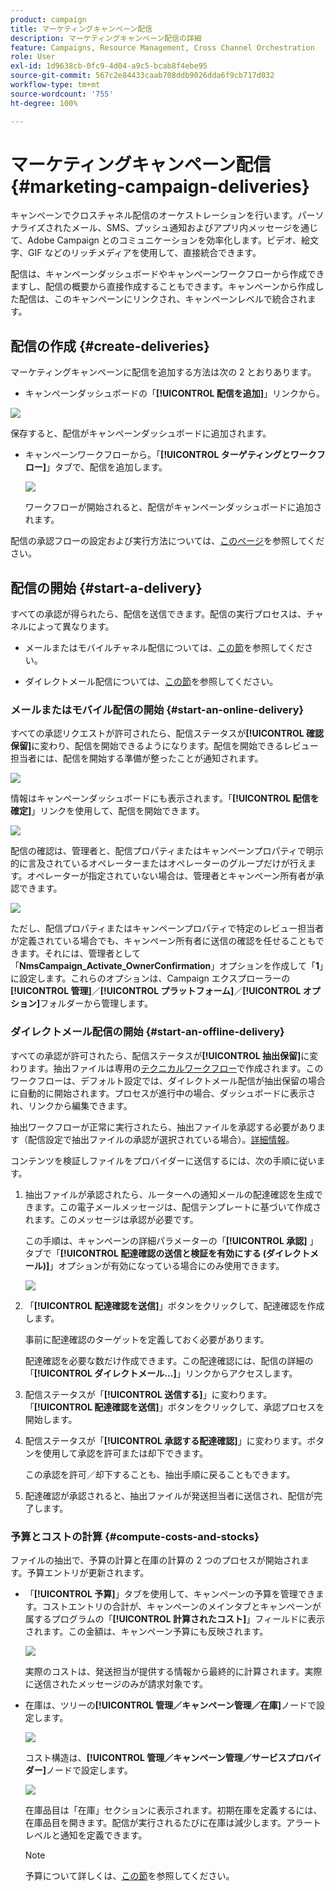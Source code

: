 ```yaml
---
product: campaign
title: マーケティングキャンペーン配信
description: マーケティングキャンペーン配信の詳細
feature: Campaigns, Resource Management, Cross Channel Orchestration
role: User
exl-id: 1d9638cb-0fc9-4d04-a9c5-bcab8f4ebe95
source-git-commit: 567c2e84433caab708ddb9026dda6f9cb717d032
workflow-type: tm+mt
source-wordcount: '755'
ht-degree: 100%

---
```


# マーケティングキャンペーン配信 {#marketing-campaign-deliveries}

キャンペーンでクロスチャネル配信のオーケストレーションを行います。パーソナライズされたメール、SMS、プッシュ通知およびアプリ内メッセージを通じて、Adobe Campaign とのコミュニケーションを効率化します。ビデオ、絵文字、GIF などのリッチメディアを使用して、直接統合できます。

配信は、キャンペーンダッシュボードやキャンペーンワークフローから作成できますし、配信の概要から直接作成することもできます。キャンペーンから作成した配信は、このキャンペーンにリンクされ、キャンペーンレベルで統合されます。

## 配信の作成 {#create-deliveries}

マーケティングキャンペーンに配信を追加する方法は次の 2 とおりあります。

* キャンペーンダッシュボードの「**[!UICONTROL 配信を追加]**」リンクから。

![](assets/campaign_op_add_delivery.png)

保存すると、配信がキャンペーンダッシュボードに追加されます。

* キャンペーンワークフローから。「**[!UICONTROL ターゲティングとワークフロー]**」タブで、配信を追加します。

  ![](assets/campaign-wf-delivery.png)

  ワークフローが開始されると、配信がキャンペーンダッシュボードに追加されます。

配信の承認フローの設定および実行方法については、[このページ](marketing-campaign-approval.md)を参照してください。

## 配信の開始 {#start-a-delivery}

すべての承認が得られたら、配信を送信できます。配信の実行プロセスは、チャネルによって異なります。

* メールまたはモバイルチャネル配信については、[この節](#start-an-online-delivery)を参照してください。

* ダイレクトメール配信については、[この節](#start-an-offline-delivery)を参照してください。

### メールまたはモバイル配信の開始 {#start-an-online-delivery}

すべての承認リクエストが許可されたら、配信ステータスが&#x200B;**[!UICONTROL 確認保留]**&#x200B;に変わり、配信を開始できるようになります。配信を開始できるレビュー担当者には、配信を開始する準備が整ったことが通知されます。

![](assets/confirm-delivery.png)

情報はキャンペーンダッシュボードにも表示されます。「**[!UICONTROL 配信を確定]**」リンクを使用して、配信を開始できます。

![](assets/confirm-delivery-from-dashboard.png)

配信の確認は、管理者と、配信プロパティまたはキャンペーンプロパティで明示的に言及されているオペレーターまたはオペレーターのグループだけが行えます。オペレーターが指定されていない場合は、管理者とキャンペーン所有者が承認できます。

![](assets/select-delivery-reviewers.png)

ただし、配信プロパティまたはキャンペーンプロパティで特定のレビュー担当者が定義されている場合でも、キャンペーン所有者に送信の確認を任せることもできます。それには、管理者として「**NmsCampaign_Activate_OwnerConfirmation**」オプションを作成して「**1**」に設定します。これらのオプションは、Campaign エクスプローラーの&#x200B;**[!UICONTROL 管理]**／**[!UICONTROL プラットフォーム]**／**[!UICONTROL オプション]**&#x200B;フォルダーから管理します。


### ダイレクトメール配信の開始 {#start-an-offline-delivery}

すべての承認が許可されたら、配信ステータスが&#x200B;**[!UICONTROL 抽出保留]**&#x200B;に変わります。抽出ファイルは専用の[テクニカルワークフロー](../workflow/technical-workflows.md)で作成されます。このワークフローは、デフォルト設定では、ダイレクトメール配信が抽出保留の場合に自動的に開始されます。プロセスが進行中の場合、ダッシュボードに表示され、リンクから編集できます。

抽出ワークフローが正常に実行されたら、抽出ファイルを承認する必要があります（配信設定で抽出ファイルの承認が選択されている場合）。[詳細情報](marketing-campaign-approval.md#approving-an-extraction-file)。

コンテンツを検証しファイルをプロバイダーに送信するには、次の手順に従います。

1. 抽出ファイルが承認されたら、ルーターへの通知メールの配達確認を生成できます。この電子メールメッセージは、配信テンプレートに基づいて作成されます。このメッセージは承認が必要です。

   この手順は、キャンペーンの詳細パラメーターの「**[!UICONTROL 承認]** 」タブで「**[!UICONTROL 配達確認の送信と検証を有効にする (ダイレクトメール)]**」オプションが有効になっている場合にのみ使用できます。

   ![](assets/enable-proof-validation.png)

1. 「**[!UICONTROL 配達確認を送信]**」ボタンをクリックして、配達確認を作成します。

   事前に配達確認のターゲットを定義しておく必要があります。

   配達確認を必要な数だけ作成できます。この配達確認には、配信の詳細の「**[!UICONTROL ダイレクトメール...]**」リンクからアクセスします。

1. 配信ステータスが「**[!UICONTROL 送信する]**」に変わります。「**[!UICONTROL 配達確認を送信]**」ボタンをクリックして、承認プロセスを開始します。

1. 配信ステータスが「**[!UICONTROL 承認する配達確認]**」に変わります。ボタンを使用して承認を許可または却下できます。

   この承認を許可／却下することも、抽出手順に戻ることもできます。

1. 配達確認が承認されると、抽出ファイルが発送担当者に送信され、配信が完了します。

### 予算とコストの計算 {#compute-costs-and-stocks}

ファイルの抽出で、予算の計算と在庫の計算の 2 つのプロセスが開始されます。予算エントリが更新されます。

* 「**[!UICONTROL 予算]**」タブを使用して、キャンペーンの予算を管理できます。コストエントリの合計が、キャンペーンのメインタブとキャンペーンが属するプログラムの「**[!UICONTROL 計算されたコスト]**」フィールドに表示されます。この金額は、キャンペーン予算にも反映されます。

  ![](assets/campaign-budget-tab.png)

  実際のコストは、発送担当が提供する情報から最終的に計算されます。実際に送信されたメッセージのみが請求対象です。

* 在庫は、ツリーの&#x200B;**[!UICONTROL 管理／キャンペーン管理／在庫]**&#x200B;ノードで設定します。

  ![](assets/campaign-stocks.png)

  コスト構造は、**[!UICONTROL 管理／キャンペーン管理／サービスプロバイダー]**&#x200B;ノードで設定します。

  ![](assets/campaign-service-providers.png)

  在庫品目は「在庫」セクションに表示されます。初期在庫を定義するには、在庫品目を開きます。配信が実行されるたびに在庫は減少します。アラートレベルと通知を定義できます。


  >[!NOTE]
  >
  >予算について詳しくは、[この節](providers--stocks-and-budgets.md)を参照してください。
